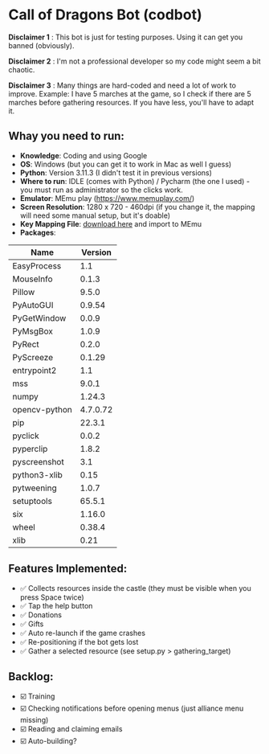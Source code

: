 
# Call of Dragons Bot (codbot)

**Disclaimer 1** : This bot is just for testing purposes. Using it can get you banned (obviously).

**Disclaimer 2** : I'm not a professional developer so my code might seem a bit chaotic.

**Disclaimer 3** : Many things are hard-coded and need a lot of work to improve. Example: I have 5 marches at the game, so I check if there are 5 marches before gathering resources. If you have less, you'll have to adapt it.

## Whay you need to run:

* **Knowledge**: Coding and using Google
* **OS**: Windows (but you can get it to work in Mac as well I guess)
* **Python**: Version 3.11.3 (I didn't test it in previous versions)
* **Where to run**: IDLE (comes with Python) / Pycharm (the one I used) - you must run as administrator so the clicks work.
* **Emulator**: MEmu play (https://www.memuplay.com/)
* **Screen Resolution**: 1280 x 720 - 460dpi (if you change it, the mapping will need some manual setup, but it's doable)
* **Key Mapping File**: [download here](https://drive.google.com/file/d/1j4PC_CH3IMvBgHq0b1kAvI2VhePAVrVl/view?usp=sharing) and import to MEmu
* **Packages**: 

|Name|Version|
| ----------- | ----------- |
|EasyProcess|1.1|
|MouseInfo|0.1.3|
|Pillow |9.5.0|
|PyAutoGUI|0.9.54|
|PyGetWindow|0.0.9|
|PyMsgBox|1.0.9|
|PyRect|0.2.0|
|PyScreeze|0.1.29|
|entrypoint2|1.1|
|mss|9.0.1|
|numpy|1.24.3|
|opencv-python|4.7.0.72|
|pip|22.3.1|
|pyclick|0.0.2|
|pyperclip|1.8.2|
|pyscreenshot|3.1|
|python3-xlib|0.15|
|pytweening|1.0.7|
|setuptools|65.5.1|
|six|1.16.0|
|wheel|0.38.4|
|xlib|0.21|

## Features Implemented:

* ✅ Collects resources inside the castle (they must be visible when you press Space twice)
* ✅ Tap the help button
* ✅ Donations
* ✅ Gifts
* ✅ Auto re-launch if the game crashes
* ✅ Re-positioning if the bot gets lost
* ✅ Gather a selected resource (see setup.py > gathering_target)

## Backlog:

* ☑️ Training
* ☑️ Checking notifications before opening menus (just alliance menu missing)
* ☑️ Reading and claiming emails
* ☑️ Auto-building?